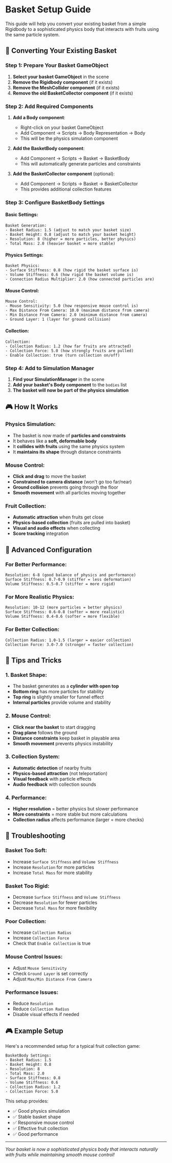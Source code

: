 # Basket Setup Guide

This guide will help you convert your existing basket from a simple Rigidbody to a sophisticated physics body that interacts with fruits using the same particle system.

## 🧺 Converting Your Existing Basket

### Step 1: Prepare Your Basket GameObject

1. **Select your basket GameObject** in the scene
2. **Remove the Rigidbody component** (if it exists)
3. **Remove the MeshCollider component** (if it exists)
4. **Remove the old BasketCollector component** (if it exists)

### Step 2: Add Required Components

1. **Add a Body component**:

   - Right-click on your basket GameObject
   - Add Component → Scripts → Body Representation → Body
   - This will be the physics simulation component

2. **Add the BasketBody component**:

   - Add Component → Scripts → Basket → BasketBody
   - This will automatically generate particles and constraints

3. **Add the BasketCollector component** (optional):
   - Add Component → Scripts → Basket → BasketCollector
   - This provides additional collection features

### Step 3: Configure BasketBody Settings

#### Basic Settings:

```
Basket Generation:
- Basket Radius: 1.5 (adjust to match your basket size)
- Basket Height: 0.8 (adjust to match your basket height)
- Resolution: 8 (higher = more particles, better physics)
- Total Mass: 2.0 (heavier basket = more stable)
```

#### Physics Settings:

```
Basket Physics:
- Surface Stiffness: 0.8 (how rigid the basket surface is)
- Volume Stiffness: 0.6 (how rigid the basket volume is)
- Connection Radius Multiplier: 2.0 (how connected particles are)
```

#### Mouse Control:

```
Mouse Control:
- Mouse Sensitivity: 5.0 (how responsive mouse control is)
- Max Distance From Camera: 10.0 (maximum distance from camera)
- Min Distance From Camera: 2.0 (minimum distance from camera)
- Ground Layer: 1 (layer for ground collision)
```

#### Collection:

```
Collection:
- Collection Radius: 1.2 (how far fruits are attracted)
- Collection Force: 5.0 (how strongly fruits are pulled)
- Enable Collection: true (turn collection on/off)
```

### Step 4: Add to Simulation Manager

1. **Find your SimulationManager** in the scene
2. **Add your basket's Body component** to the `bodies` list
3. **The basket will now be part of the physics simulation**

## 🎮 How It Works

### Physics Simulation:

- The basket is now made of **particles and constraints**
- It behaves like a **soft, deformable body**
- It **collides with fruits** using the same physics system
- It **maintains its shape** through distance constraints

### Mouse Control:

- **Click and drag** to move the basket
- **Constrained to camera distance** (won't go too far/near)
- **Ground collision** prevents going through the floor
- **Smooth movement** with all particles moving together

### Fruit Collection:

- **Automatic attraction** when fruits get close
- **Physics-based collection** (fruits are pulled into basket)
- **Visual and audio effects** when collecting
- **Score tracking** integration

## 🔧 Advanced Configuration

### For Better Performance:

```
Resolution: 6-8 (good balance of physics and performance)
Surface Stiffness: 0.7-0.9 (stiffer = less deformation)
Volume Stiffness: 0.5-0.7 (stiffer = more rigid)
```

### For More Realistic Physics:

```
Resolution: 10-12 (more particles = better physics)
Surface Stiffness: 0.6-0.8 (softer = more realistic)
Volume Stiffness: 0.4-0.6 (softer = more flexible)
```

### For Better Collection:

```
Collection Radius: 1.0-1.5 (larger = easier collection)
Collection Force: 3.0-7.0 (stronger = faster collection)
```

## 🎯 Tips and Tricks

### 1. **Basket Shape**:

- The basket generates as a **cylinder with open top**
- **Bottom ring** has more particles for stability
- **Top ring** is slightly smaller for funnel effect
- **Internal particles** provide volume and stability

### 2. **Mouse Control**:

- **Click near the basket** to start dragging
- **Drag plane** follows the ground
- **Distance constraints** keep basket in playable area
- **Smooth movement** prevents physics instability

### 3. **Collection System**:

- **Automatic detection** of nearby fruits
- **Physics-based attraction** (not teleportation)
- **Visual feedback** with particle effects
- **Audio feedback** with collection sounds

### 4. **Performance**:

- **Higher resolution** = better physics but slower performance
- **More constraints** = more stable but more calculations
- **Collection radius** affects performance (larger = more checks)

## 🚨 Troubleshooting

### Basket Too Soft:

- Increase `Surface Stiffness` and `Volume Stiffness`
- Increase `Resolution` for more particles
- Increase `Total Mass` for more stability

### Basket Too Rigid:

- Decrease `Surface Stiffness` and `Volume Stiffness`
- Decrease `Resolution` for fewer particles
- Decrease `Total Mass` for more flexibility

### Poor Collection:

- Increase `Collection Radius`
- Increase `Collection Force`
- Check that `Enable Collection` is true

### Mouse Control Issues:

- Adjust `Mouse Sensitivity`
- Check `Ground Layer` is set correctly
- Adjust `Max/Min Distance From Camera`

### Performance Issues:

- Reduce `Resolution`
- Reduce `Collection Radius`
- Disable visual effects if needed

## 🎮 Example Setup

Here's a recommended setup for a typical fruit collection game:

```
BasketBody Settings:
- Basket Radius: 1.5
- Basket Height: 0.8
- Resolution: 8
- Total Mass: 2.0
- Surface Stiffness: 0.8
- Volume Stiffness: 0.6
- Collection Radius: 1.2
- Collection Force: 5.0
```

This setup provides:

- ✅ Good physics simulation
- ✅ Stable basket shape
- ✅ Responsive mouse control
- ✅ Effective fruit collection
- ✅ Good performance

---

_Your basket is now a sophisticated physics body that interacts naturally with fruits while maintaining smooth mouse control!_
